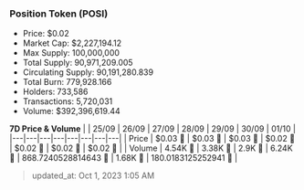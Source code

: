 
  ### Position Token (POSI)
  - Price: $0.02
  - Market Cap: $2,227,194.12
  - Max Supply: 100,000,000
  - Total Supply: 90,971,209.005
  - Circulating Supply: 90,191,280.839
  - Total Burn: 779,928.166
  - Holders: 733,586
  - Transactions: 5,720,031
  - Volume: $392,396,619.44

  **7D Price & Volume**
  | | 25&#x2F;09 | 26&#x2F;09 | 27&#x2F;09 | 28&#x2F;09 | 29&#x2F;09 | 30&#x2F;09 | 01&#x2F;10 |
  |---|---|---|---|---|---|---|---|
  | Price | $0.03 🔻 | $0.03 🔻 | $0.03 🔻 | $0.02 🔻 | $0.02 🔻 | $0.02 🚀 | $0.02 🚀 |
  | Volume | 4.54K 🚀 | 3.38K 🔻 | 2.9K 🔻 | 6.24K 🚀 | 868.7240528814643 🔻 | 1.68K 🚀 | 180.0183125252941 🔻 |

  > updated_at: Oct 1, 2023 1:05 AM
